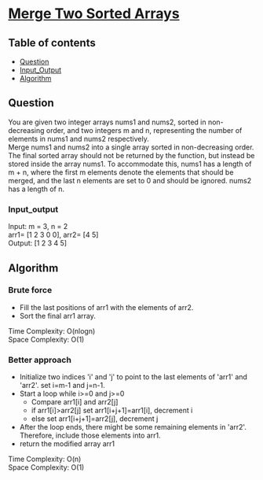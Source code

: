 # [Merge Two Sorted Arrays](codingninjas.com/codestudio/problems/merge-two-sorted-arrays_8230835?challengeSlug=striver-sde-challenge&leftPanelTab=0)

## Table of contents

- [Question](#question)
- [Input_Output](#input_output)
- [Algorithm](#algorithm)

## Question
You are given two integer arrays nums1 and nums2, sorted in non-decreasing order, and two integers m and n, representing the number of elements in nums1 and nums2 respectively. </br>
Merge nums1 and nums2 into a single array sorted in non-decreasing order. </br>
The final sorted array should not be returned by the function, but instead be stored inside the array nums1. To accommodate this, nums1 has a length of m + n, where the first m elements denote the elements that should be merged, and the last n elements are set to 0 and should be ignored. nums2 has a length of n.

### Input_output
Input: m = 3, n = 2 </br>
arr1= [1 2 3 0 0], arr2= [4 5] </br>
Output: [1 2 3 4 5]

## Algorithm

### Brute force 
- Fill the last positions of arr1 with the elements of arr2.
- Sort the final arr1 array.

Time Complexity: O(nlogn) </br>
Space Complexity: O(1)

### Better approach
- Initialize two indices 'i' and 'j' to point to the last elements of 'arr1' and 'arr2'. set i=m-1 and j=n-1.
- Start a loop while i>=0 and j>=0
    - Compare arr1[i] and arr2[j]
    - if arr1[i]>arr2[j] set arr1[i+j+1]=arr1[i], decrement i
    - else set arr1[i+j+1]=arr2[j], decrement j
- After the loop ends, there might be some remaining elements in 'arr2'. Therefore, include those elements into arr1.
- return the modified array arr1

Time Complexity: O(n)</br>
Space Complexity: O(1)

